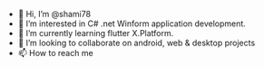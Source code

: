 - 👋 Hi, I’m @shami78
- 👀 I’m interested in C# .net Winform application development.
- 🌱 I’m currently learning flutter X.Platform.
- 💞️ I’m looking to collaborate on android, web & desktop projects
- 📫 How to reach me 

<!---
shami78/shami78 is a ✨ special ✨ repository because its `README.md` (this file) appears on your GitHub profile.
You can click the Preview link to take a look at your changes.
--->
